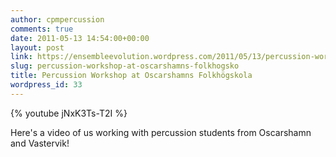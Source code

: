 ```yaml
---
author: cpmpercussion
comments: true
date: 2011-05-13 14:54:00+00:00
layout: post
link: https://ensembleevolution.wordpress.com/2011/05/13/percussion-workshop-at-oscarshamns-folkhogsko/
slug: percussion-workshop-at-oscarshamns-folkhogsko
title: Percussion Workshop at Oscarshamns Folkhögskola
wordpress_id: 33
---
```


{% youtube jNxK3Ts-T2I %}

Here's a video of us working with percussion students from Oscarshamn and Vastervik!